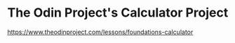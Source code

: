 # The Odin Project's Calculator Project
https://www.theodinproject.com/lessons/foundations-calculator